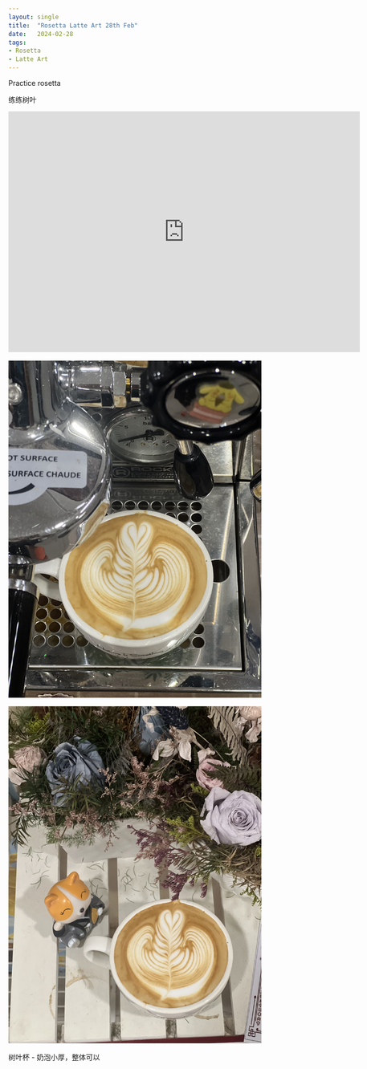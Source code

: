 ```yaml
---
layout: single
title:  "Rosetta Latte Art 28th Feb"
date:   2024-02-28
tags:
- Rosetta
- Latte Art
---
```



Practice rosetta

练练树叶


<div class="embed-container">
  <iframe
      src="https://www.youtube.com/embed/IYaMV-jS2tk"
      width="700"
      height="480"
      frameborder="0"
      allowfullscreen="true">
  </iframe>
</div>



![](/assets/img/2024/02/28/IMG_3972.jpg)

![](/assets/img/2024/02/28/IMG_3974.jpg)


树叶杯 - 奶泡小厚，整体可以
